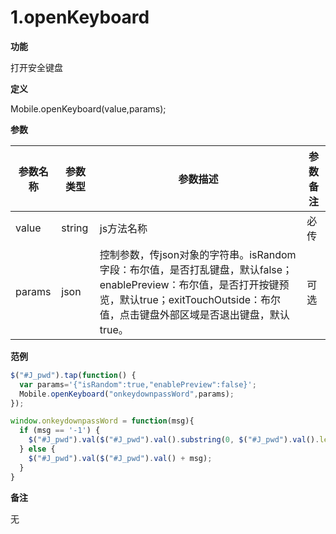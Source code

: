 # 1.openKeyboard

**功能**

打开安全键盘



**定义**

Mobile.openKeyboard(value,params);



**参数**

| 参数名称 | 参数类型 | 参数描述          | 参数备注 |
|---------|--------|------------------|---------|
|value|string|js方法名称|必传|
|params|json|控制参数，传json对象的字符串。isRandom字段：布尔值，是否打乱键盘，默认false；enablePreview：布尔值，是否打开按键预览，默认true；exitTouchOutside：布尔值，点击键盘外部区域是否退出键盘，默认true。| 可选 |
**范例**

```javascript
$("#J_pwd").tap(function() {
  var params='{"isRandom":true,"enablePreview":false}'; 
  Mobile.openKeyboard("onkeydownpassWord",params);
});

window.onkeydownpassWord = function(msg){
  if (msg == '-1') {
    $("#J_pwd").val($("#J_pwd").val().substring(0, $("#J_pwd").val().length - 1));
  } else {
    $("#J_pwd").val($("#J_pwd").val() + msg);            
  }
}

```


**备注**

无